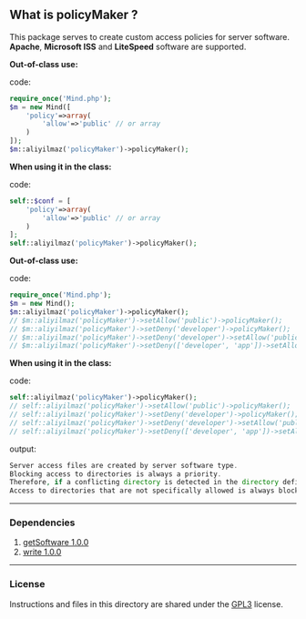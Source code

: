 ## What is policyMaker ?

This package serves to create custom access policies for server software. **Apache**, **Microsoft ISS** and **LiteSpeed** software are supported.

**Out-of-class use:**

code:
```php
require_once('Mind.php');
$m = new Mind([
    'policy'=>array(
        'allow'=>'public' // or array
    )
]);
$m::aliyilmaz('policyMaker')->policyMaker();
```

**When using it in the class:**

code:
```php
self::$conf = [
    'policy'=>array(
        'allow'=>'public' // or array
    )
];
self::aliyilmaz('policyMaker')->policyMaker();
```

**Out-of-class use:**

code:
```php
require_once('Mind.php');
$m = new Mind();
$m::aliyilmaz('policyMaker')->policyMaker();
// $m::aliyilmaz('policyMaker')->setAllow('public')->policyMaker();
// $m::aliyilmaz('policyMaker')->setDeny('developer')->policyMaker();
// $m::aliyilmaz('policyMaker')->setDeny('developer')->setAllow('public')->policyMaker();
// $m::aliyilmaz('policyMaker')->setDeny(['developer', 'app'])->setAllow(['public', 'files'])->policyMaker();
```

**When using it in the class:**

code:
```php
self::aliyilmaz('policyMaker')->policyMaker();
// self::aliyilmaz('policyMaker')->setAllow('public')->policyMaker();
// self::aliyilmaz('policyMaker')->setDeny('developer')->policyMaker();
// self::aliyilmaz('policyMaker')->setDeny('developer')->setAllow('public')->policyMaker();
// self::aliyilmaz('policyMaker')->setDeny(['developer', 'app'])->setAllow(['public', 'files'])->policyMaker();
```

output:
```php
Server access files are created by server software type. 
Blocking access to directories is always a priority. 
Therefore, if a conflicting directory is detected in the directory definitions, access is denied. 
Access to directories that are not specifically allowed is always blocked.
```

---

### Dependencies
1. [getSoftware 1.0.0](https://github.com/aliyilmaz/getSoftware)
2. [write 1.0.0](https://github.com/aliyilmaz/write)

---

### License
Instructions and files in this directory are shared under the [GPL3](https://github.com/aliyilmaz/policyMaker/blob/main/LICENSE) license.